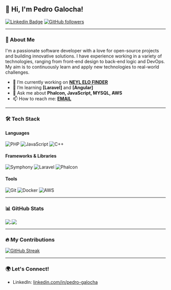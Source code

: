 ## 👋 Hi, I'm Pedro Galocha!

[![Linkedin Badge](https://img.shields.io/badge/-LinkedIn-blue?style=flat&logo=Linkedin&logoColor=white)](https://www.linkedin.com/in/pedro-galocha-65a784a6/)
[![GitHub followers](https://img.shields.io/github/followers/pgalocha?label=Follow&style=social)](https://github.com/pgalocha)

---

### 🚀 About Me

I'm a passionate software developer with a love for open-source projects and building innovative solutions. I have experience working in a variety of technologies, ranging from front-end design to back-end logic and DevOps. My aim is to continuously learn and apply new technologies to real-world challenges.

- 🔭 I’m currently working on **[NEYL ELO FINDER](https://github.com/pgalocha/laravel-docker-app-sand-box)**
- 🌱 I’m learning **[Laravel]** and **[Angular]**
- 💬 Ask me about **Phalcon, JavaScript, MYSQL, AWS**
- 📫 How to reach me: **[EMAIL](mailto:pgalocha93@hotmail.com)**

---

### 🛠️ Tech Stack

#### Languages
![PHP](https://img.shields.io/badge/-PHP-3776AB?style=flat&logo=php&logoColor=white)
![JavaScript](https://img.shields.io/badge/-JavaScript-F7DF1E?style=flat&logo=javascript&logoColor=black)
![C++](https://img.shields.io/badge/-MYSQL-00599C?style=flat&logo=mysql&logoColor=white)

#### Frameworks & Libraries
![Symphony](https://img.shields.io/badge/-Symphony-61DAFB?style=flat&logo=symphony&logoColor=black)
![Laravel](https://img.shields.io/badge/-Laravel-F05032?style=flat&logo=laravel&logoColor=white)
![Phalcon](https://img.shields.io/badge/-Phalcon-092E20?style=flat&logo=phalcon&logoColor=white)

#### Tools
![Git](https://img.shields.io/badge/-Git-F05032?style=flat&logo=git&logoColor=white)
![Docker](https://img.shields.io/badge/-Docker-2496ED?style=flat&logo=docker&logoColor=white)
![AWS](https://img.shields.io/badge/-AWS-232F3E?style=flat&logo=amazonaws&logoColor=white)

---

### 📊 GitHub Stats
<a href="https://github.com/yourusername">
  <img align="center" src="https://github-readme-stats.vercel.app/api?username=pgalocha&show_icons=true&theme=radical&count_private=true&hide=contribs" />
</a>
<a href="https://github.com/yourusername">
  <img align="center" src="https://github-readme-stats.vercel.app/api/top-langs/?username=pgalocha&layout=compact&theme=radical" />
</a>

---

### 🔥 My Contributions
[![GitHub Streak](https://streak-stats.demolab.com/?user=pgalocha&theme=dark)](https://git.io/streak-stats)

---

### 🌍 Let's Connect!
- LinkedIn: [linkedin.com/in/pedro-galocha](https://www.linkedin.com/in/pedro-galocha-65a784a6/)
